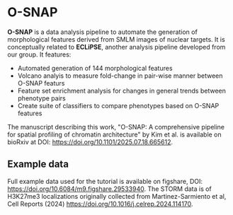 # O-SNAP

**O-SNAP** is a data analysis pipeline to automate the generation of morphological features derived from SMLM images of nuclear targets. It is conceptually related to **ECLiPSE**, another analysis pipeline developed from our group. It features:
- Automated generation of 144 morphological features
- Volcano analyis to measure fold-change in pair-wise manner between O-SNAP featurs
- Feature set enrichment analysis for changes in general trends between phenotype pairs
- Create suite of classifiers to compare phenotypes based on O-SNAP features

The manuscript describing this work, "O-SNAP: A comprehensive pipeline for spatial profiling of chromatin architecture" by Kim et al. is available on bioRxiv at DOI: https://doi.org/10.1101/2025.07.18.665612.

## Example data
Full example data used for the tutorial is available on figshare, DOI:  https://doi.org/10.6084/m9.figshare.29533940. The STORM data is of H3K27me3 localizations originally collected from Martinez-Sarmiento et al, Cell Reports (2024) https://doi.org/10.1016/j.celrep.2024.114170.
